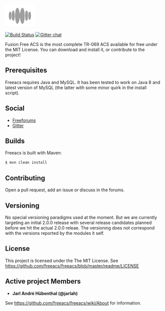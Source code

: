 ![Jdbi Logo](readme/logo.png)

[![Build Status](https://travis-ci.org/freeacs/freeacs.svg?branch=master)](https://travis-ci.org/freeacs/freeacs)
[![Gitter chat](https://badges.gitter.im/FreeACS-on-Gitter/Freeacs.png)](https://gitter.im/FreeACS-on-Gitter/Freeacs)

Fusion Free ACS is the most complete TR-069 ACS available for free under the MIT License. You can download and install it, or contribute to the project! 

## Prerequisites

Freeacs requires Java and MySQL. It has been tested to work on Java 8 and latest version of MySQL (the latter with some minor quirk in the install script).

## Social

* [Freeforums](https://www.tapatalk.com/groups/freeacs/)
* [Gitter](https://gitter.im/FreeACS-on-Gitter/Freeacs)


## Builds

Freeacs is built with Maven:

```bash
$ mvn clean install
```

## Contributing

Open a pull request, add an issue or discuss in the forums. 

## Versioning

No special versioning paradigms used at the moment. But we are currently targeting an initial 2.0.0 release with several release candidates planned before we hit the actual 2.0.0 releae. The versioning does not correspond with the versions reported by the modules it self.

## License

This project is licensed under the The MIT License. See https://github.com/freeacs/freeacs/blob/master/readme/LICENSE

## Active project Members

* **Jarl André Hübenthal (@jarlah)**

See https://github.com/freeacs/freeacs/wiki/About for information.
